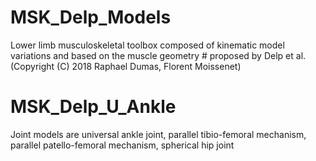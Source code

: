 # MSK_Delp_Models
Lower limb musculoskeletal toolbox composed of kinematic model variations and based on the muscle geometry # proposed by Delp et al. (Copyright (C) 2018 Raphael Dumas, Florent Moissenet)

# MSK_Delp_U_Ankle
Joint models are universal ankle joint, parallel tibio-femoral mechanism, parallel patello-femoral mechanism, spherical hip joint

